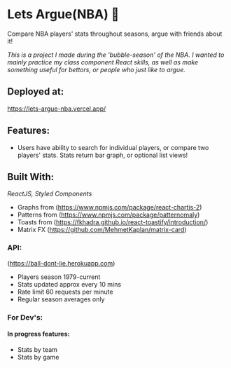 # Lets Argue(NBA) :basketball:
Compare NBA players' stats throughout seasons, argue with friends about it!

*This is a project I made during the 'bubble-season' of the NBA. I wanted to mainly practice my class component React skills, as well as make something useful for bettors, or people who just like to argue.*


## Deployed at:
https://lets-argue-nba.vercel.app/

## Features:
* Users have ability to search for individual players, or compare two players' stats. Stats return bar graph, or optional list views!





## Built With:
*ReactJS, Styled Components*
* Graphs from (https://www.npmjs.com/package/react-chartjs-2)
* Patterns from (https://www.npmjs.com/package/patternomaly)
* Toasts from (https://fkhadra.github.io/react-toastify/introduction/)
* Matrix FX (https://github.com/MehmetKaplan/matrix-card)


### API: 
(https://ball-dont-lie.herokuapp.com)
* Players season 1979-current
* Stats updated approx every 10 mins
* Rate limit 60 requests per minute
* Regular season averages only

### For Dev's: 


#### In progress features:
  * Stats by team
  * Stats by game

